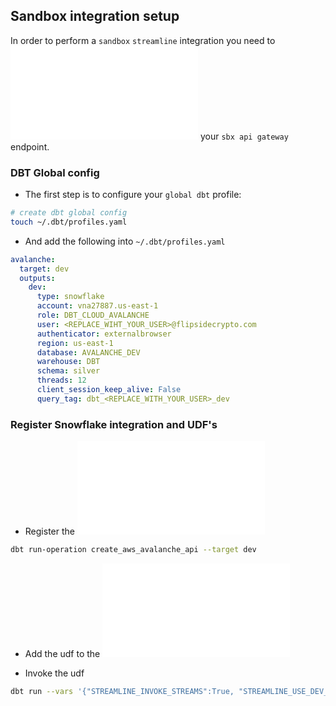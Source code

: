 ## Sandbox integration setup

In order to perform a `sandbox` `streamline` integration you need to ![register](./macros/streamline/api_integrations.sql) your `sbx api gateway` endpoint. 

### DBT Global config
- The first step is to configure your `global dbt` profile:

```zsh
# create dbt global config
touch ~/.dbt/profiles.yaml 
```

- And add the following into `~/.dbt/profiles.yaml`

```yaml
avalanche:
  target: dev
  outputs:
    dev:
      type: snowflake
      account: vna27887.us-east-1
      role: DBT_CLOUD_AVALANCHE 
      user: <REPLACE_WIHT_YOUR_USER>@flipsidecrypto.com
      authenticator: externalbrowser
      region: us-east-1
      database: AVALANCHE_DEV
      warehouse: DBT
      schema: silver
      threads: 12
      client_session_keep_alive: False
      query_tag: dbt_<REPLACE_WITH_YOUR_USER>_dev
```

### Register Snowflake integration and UDF's

- Register the ![snowflake integration](/macros/streamline/api_integrations.sql)

```zsh
dbt run-operation create_aws_avalanche_api --target dev
```

- Add the udf to the ![create udfs macro](./macros/create_udfs.sql)

- Invoke the udf

```zsh
dbt run --vars '{"STREAMLINE_INVOKE_STREAMS":True, "STREAMLINE_USE_DEV_FOR_EXTERNAL_TABLES": True}' -m 1+models/silver/streamline/core/realtime/streamline__qn_getBlockWithReceipts_realtime.sql --profile avalanche --target dev   
```